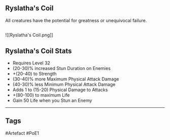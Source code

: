 ## Ryslatha's Coil
All creatures have the potential for greatness or unequivocal failure.
##
![[Ryslatha's Coil.png]]
## Ryslatha's Coil Stats
- Requires Level 32
- (20-30)% increased Stun Duration on Enemies
- +(20-40) to Strength
- (30-40)% more Maximum Physical Attack Damage
- (40-30)% less Minimum Physical Attack Damage
- Adds 1 to (15-20) Physical Damage to Attacks
- +(80-100) to maximum Life
- Gain 50 Life when you Stun an Enemy


---
## Tags
#Artefact
#PoE1